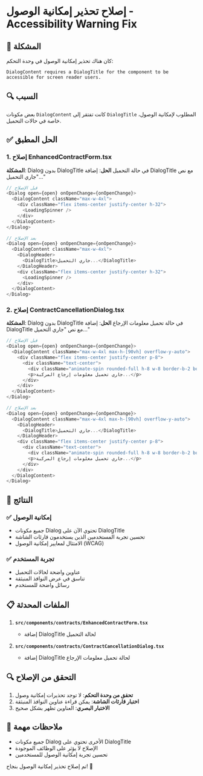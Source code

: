 # إصلاح تحذير إمكانية الوصول - Accessibility Warning Fix

## 🎯 المشكلة
كان هناك تحذير إمكانية الوصول في وحدة التحكم:
```
DialogContent requires a DialogTitle for the component to be accessible for screen reader users.
```

## 🔍 السبب
بعض مكونات `DialogContent` كانت تفتقر إلى `DialogTitle` المطلوب لإمكانية الوصول، خاصة في حالات التحميل.

## ✅ الحل المطبق

### 1. إصلاح EnhancedContractForm.tsx
**المشكلة**: Dialog بدون DialogTitle في حالة التحميل
**الحل**: إضافة DialogTitle مع نص "جاري التحميل..."

```typescript
// قبل الإصلاح
<Dialog open={open} onOpenChange={onOpenChange}>
  <DialogContent className="max-w-4xl">
    <div className="flex items-center justify-center h-32">
      <LoadingSpinner />
    </div>
  </DialogContent>
</Dialog>

// بعد الإصلاح
<Dialog open={open} onOpenChange={onOpenChange}>
  <DialogContent className="max-w-4xl">
    <DialogHeader>
      <DialogTitle>جاري التحميل...</DialogTitle>
    </DialogHeader>
    <div className="flex items-center justify-center h-32">
      <LoadingSpinner />
    </div>
  </DialogContent>
</Dialog>
```

### 2. إصلاح ContractCancellationDialog.tsx
**المشكلة**: Dialog بدون DialogTitle في حالة تحميل معلومات الإرجاع
**الحل**: إضافة DialogTitle مع نص "جاري التحميل..."

```typescript
// قبل الإصلاح
<Dialog open={open} onOpenChange={onOpenChange}>
  <DialogContent className="max-w-4xl max-h-[90vh] overflow-y-auto">
    <div className="flex items-center justify-center p-8">
      <div className="text-center">
        <div className="animate-spin rounded-full h-8 w-8 border-b-2 border-primary mx-auto mb-4"></div>
        <p>جاري تحميل معلومات إرجاع المركبة...</p>
      </div>
    </div>
  </DialogContent>
</Dialog>

// بعد الإصلاح
<Dialog open={open} onOpenChange={onOpenChange}>
  <DialogContent className="max-w-4xl max-h-[90vh] overflow-y-auto">
    <DialogHeader>
      <DialogTitle>جاري التحميل...</DialogTitle>
    </DialogHeader>
    <div className="flex items-center justify-center p-8">
      <div className="text-center">
        <div className="animate-spin rounded-full h-8 w-8 border-b-2 border-primary mx-auto mb-4"></div>
        <p>جاري تحميل معلومات إرجاع المركبة...</p>
      </div>
    </div>
  </DialogContent>
</Dialog>
```

## 🎯 النتائج

### ✅ إمكانية الوصول
- جميع مكونات Dialog تحتوي الآن على DialogTitle
- تحسين تجربة المستخدمين الذين يستخدمون قارئات الشاشة
- الامتثال لمعايير إمكانية الوصول (WCAG)

### ✅ تجربة المستخدم
- عناوين واضحة لحالات التحميل
- تناسق في عرض النوافذ المنبثقة
- رسائل واضحة للمستخدم

## 📋 الملفات المحدثة

1. **`src/components/contracts/EnhancedContractForm.tsx`**
   - إضافة DialogTitle لحالة التحميل

2. **`src/components/contracts/ContractCancellationDialog.tsx`**
   - إضافة DialogTitle لحالة تحميل معلومات الإرجاع

## 🔍 التحقق من الإصلاح

1. **تحقق من وحدة التحكم**: لا توجد تحذيرات إمكانية وصول
2. **اختبار قارئات الشاشة**: يمكن قراءة عناوين النوافذ المنبثقة
3. **الاختبار البصري**: العناوين تظهر بشكل صحيح

## 📝 ملاحظات مهمة

- جميع مكونات Dialog الأخرى تحتوي على DialogTitle
- الإصلاح لا يؤثر على الوظائف الموجودة
- تحسين تجربة إمكانية الوصول للمستخدمين

تم إصلاح تحذير إمكانية الوصول بنجاح! 🎉
